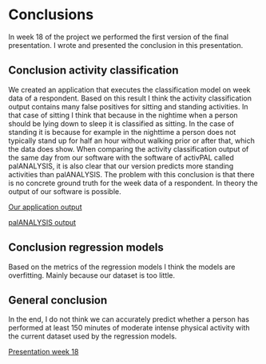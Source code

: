 # Conclusions

In week 18 of the project we performed the first version of the final presentation. I wrote and presented the conclusion in this presentation.

## Conclusion activity classification
We created an application that executes the classification model on week data of a respondent. Based on this result I think the activity classification output contains many false positives for sitting and standing activities. In that case of sitting I think that because in the nightime when a person should be lying down to sleep it is classified as sitting. In the case of standing it is because for example in the nighttime a person does not typically stand up for half an hour without walking prior or after that, which the data does show. When comparing the activity classification output of the same day from our software with the software of activPAL called palANALYSIS, it is also clear that our version predicts more standing activities than palANALYSIS. The problem with this conclusion is that there is no concrete ground truth for the week data of a respondent. In theory the output of our software is possible. 

[Our application output](evidence/application-output.png)

[palANALYSIS output](evidence/palANALYSIS-output.jpeg)

## Conclusion regression models
Based on the metrics of the regression models I think the models are overfitting. Mainly because our dataset is too little. 

## General conclusion
In the end, I do not think we can accurately predict whether a person has performed at least 150 minutes of moderate intense physical activity with the current dataset used by the regression models. 


[Presentation week 18](/evidence/presentations/08-01-2021-external-presentation-week-18.pdf)